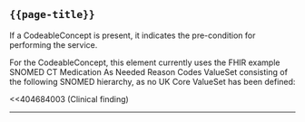 ## <code>{{page-title}}</code>

If a CodeableConcept is present, it indicates the pre-condition for performing the service.

For the CodeableConcept, this element currently uses the FHIR example SNOMED CT Medication As Needed Reason Codes ValueSet consisting of the following SNOMED hierarchy, as no UK Core ValueSet has been defined:

<<404684003 (Clinical finding)

---
